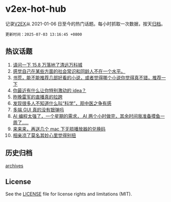 # v2ex-hot-hub

 记录[V2EX](https://www.v2ex.com/)从 2021-01-06 日至今的热门话题。每小时抓取一次数据，按天[归档](archives)。

`更新时间：2025-07-03 13:16:45 +0800`

## 热议话题

1. [请问一下 15.8 万落地了清远万科城](https://www.v2ex.com/t/1142503)
1. [感觉自己在某些方面的社会常识和同龄人不在一个水平。](https://www.v2ex.com/t/1142677)
1. [书荒，能不能推荐几部好看的小说，或者觉得哪个小说你觉得真不错，推荐一下](https://www.v2ex.com/t/1142672)
1. [你最近有什么让你特别激动的 idea？](https://www.v2ex.com/t/1142515)
1. [昨晚雷军的直播真的拉跨](https://www.v2ex.com/t/1142657)
1. [发现很多人不知道什么叫“科学”，观中医之争有感](https://www.v2ex.com/t/1142663)
1. [多端 GUI 真的没有银弹吗](https://www.v2ex.com/t/1142560)
1. [AI 编程太强了，一个星期的需求， AI 两个小时做完，其余时间我准备摸鱼一周了.....](https://www.v2ex.com/t/1142524)
1. [来来来，再送几个 mac 下无损播放器的兑换码](https://www.v2ex.com/t/1142548)
1. [相亲凉了莫名其妙心里觉得别扭](https://www.v2ex.com/t/1142612)

## 历史归档

[archives](archives)

## License

See the [LICENSE](LICENSE) file for license rights and limitations (MIT).
